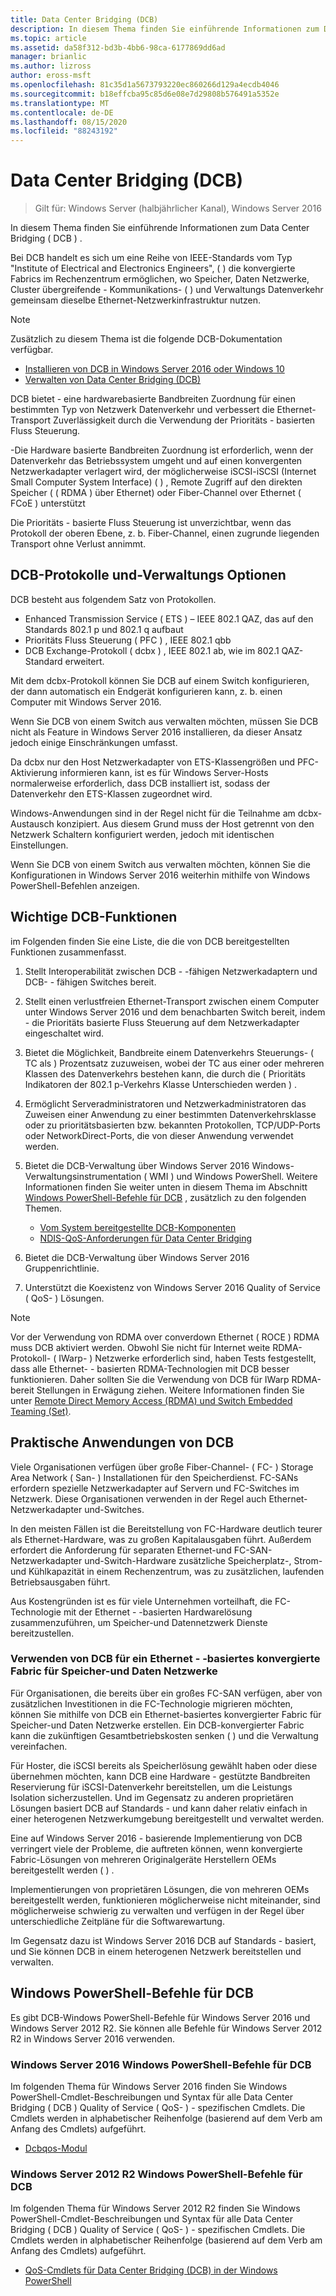 ```yaml
---
title: Data Center Bridging (DCB)
description: In diesem Thema finden Sie einführende Informationen zum Data Center Bridging in Windows Server 2016.
ms.topic: article
ms.assetid: da58f312-bd3b-4bb6-98ca-6177869dd6ad
manager: brianlic
ms.author: lizross
author: eross-msft
ms.openlocfilehash: 81c35d1a5673793220ec860266d129a4ecdb4046
ms.sourcegitcommit: b18effcba95c85d6e08e7d29808b576491a5352e
ms.translationtype: MT
ms.contentlocale: de-DE
ms.lasthandoff: 08/15/2020
ms.locfileid: "88243192"
---
```

# <a name="data-center-bridging-dcb"></a>Data Center Bridging \(DCB\)

>Gilt für: Windows Server (halbjährlicher Kanal), Windows Server 2016

In diesem Thema finden Sie einführende Informationen zum Data Center Bridging \( DCB \) .

Bei DCB handelt es sich um eine Reihe von IEEE-Standards vom Typ "Institute of Electrical and Electronics Engineers", \( \) die konvergierte Fabrics im Rechenzentrum ermöglichen, wo Speicher, Daten Netzwerke, Cluster übergreifende \- Kommunikations- \( \) und Verwaltungs Datenverkehr gemeinsam dieselbe Ethernet-Netzwerkinfrastruktur nutzen.

>[!NOTE]
>Zusätzlich zu diesem Thema ist die folgende DCB-Dokumentation verfügbar.
>
>- [Installieren von DCB in Windows Server 2016 oder Windows 10](dcb-install.md)
>- [Verwalten von Data Center Bridging (DCB)](dcb-manage.md)

DCB bietet \- eine hardwarebasierte Bandbreiten Zuordnung für einen bestimmten Typ von Netzwerk Datenverkehr und verbessert die Ethernet-Transport Zuverlässigkeit durch die Verwendung der Prioritäts \- basierten Fluss Steuerung.

\-Die Hardware basierte Bandbreiten Zuordnung ist erforderlich, wenn der Datenverkehr das Betriebssystem umgeht und auf einen konvergenten Netzwerkadapter verlagert wird, der möglicherweise iSCSI-iSCSI (Internet Small Computer System Interface) \( \) , Remote Zugriff auf den direkten Speicher ( \( RDMA \) über Ethernet) oder Fiber-Channel over Ethernet \( FCoE \) unterstützt

Die Prioritäts \- basierte Fluss Steuerung ist unverzichtbar, wenn das Protokoll der oberen Ebene, z. b. Fiber-Channel, einen zugrunde liegenden Transport ohne Verlust annimmt.

## <a name="dcb-protocols-and-management-options"></a>DCB-Protokolle und-Verwaltungs Optionen

DCB besteht aus folgendem Satz von Protokollen.

- Enhanced Transmission Service \( ETS \) – IEEE 802.1 QAZ, das auf den Standards 802.1 p und 802.1 q aufbaut
- Prioritäts Fluss Steuerung \( PFC \) , IEEE 802.1 qbb
- DCB Exchange-Protokoll \( dcbx \) , IEEE 802.1 ab, wie im 802.1 QAZ-Standard erweitert.

Mit dem dcbx-Protokoll können Sie DCB auf einem Switch konfigurieren, der dann automatisch ein Endgerät konfigurieren kann, z. b. einen Computer mit Windows Server 2016.

Wenn Sie DCB von einem Switch aus verwalten möchten, müssen Sie DCB nicht als Feature in Windows Server 2016 installieren, da dieser Ansatz jedoch einige Einschränkungen umfasst.

Da dcbx nur den Host Netzwerkadapter von ETS-Klassengrößen und PFC-Aktivierung informieren kann, ist es für Windows Server-Hosts normalerweise erforderlich, dass DCB installiert ist, sodass der Datenverkehr den ETS-Klassen zugeordnet wird.

Windows-Anwendungen sind in der Regel nicht für die Teilnahme am dcbx-Austausch konzipiert. Aus diesem Grund muss der Host getrennt von den Netzwerk Schaltern konfiguriert werden, jedoch mit identischen Einstellungen.

Wenn Sie DCB von einem Switch aus verwalten möchten, können Sie die Konfigurationen in Windows Server 2016 weiterhin mithilfe von Windows PowerShell-Befehlen anzeigen.

##  <a name="important-dcb-functionality"></a>Wichtige DCB-Funktionen

im Folgenden finden Sie eine Liste, die die von DCB bereitgestellten Funktionen zusammenfasst.

1. Stellt Interoperabilität zwischen DCB \- -fähigen Netzwerkadaptern und DCB- \- fähigen Switches bereit.

2. Stellt einen verlustfreien Ethernet-Transport zwischen einem Computer unter Windows Server 2016 und dem benachbarten Switch bereit, indem \- die Prioritäts basierte Fluss Steuerung auf dem Netzwerkadapter eingeschaltet wird.

3. Bietet die Möglichkeit, Bandbreite einem Datenverkehrs Steuerungs- \( TC als \) Prozentsatz zuzuweisen, wobei der TC aus einer oder mehreren Klassen des Datenverkehrs bestehen kann, die durch die \( Prioritäts Indikatoren der 802.1 p-Verkehrs Klasse Unterschieden werden \) .

4. Ermöglicht Serveradministratoren und Netzwerkadministratoren das Zuweisen einer Anwendung zu einer bestimmten Datenverkehrsklasse oder zu prioritätsbasierten bzw. bekannten Protokollen, TCP/UDP-Ports oder NetworkDirect-Ports, die von dieser Anwendung verwendet werden.

5. Bietet die DCB-Verwaltung über Windows Server 2016 Windows-Verwaltungsinstrumentation \( WMI \) und Windows PowerShell. Weitere Informationen finden Sie weiter unten in diesem Thema im Abschnitt [Windows PowerShell-Befehle für DCB](#bkmk_wps) , zusätzlich zu den folgenden Themen.
    - [Vom System bereitgestellte DCB-Komponenten](/windows-hardware/drivers/network/system-provided-dcb-components)
    - [NDIS-QoS-Anforderungen für Data Center Bridging](/windows-hardware/drivers/network/ndis-qos-requirements-for-data-center-bridging)

6. Bietet die DCB-Verwaltung über Windows Server 2016 Gruppenrichtlinie.

7. Unterstützt die Koexistenz von Windows Server 2016 Quality of Service \( QoS- \) Lösungen.

>[!NOTE]
>Vor der Verwendung von RDMA over converdown Ethernet \( ROCE \) RDMA muss DCB aktiviert werden. Obwohl Sie nicht für Internet weite RDMA-Protokoll- \( IWarp- \) Netzwerke erforderlich sind, haben Tests festgestellt, dass alle Ethernet- \- basierten RDMA-Technologien mit DCB besser funktionieren. Daher sollten Sie die Verwendung von DCB für IWarp RDMA-bereit Stellungen in Erwägung ziehen. Weitere Informationen finden Sie unter [Remote Direct Memory Access (RDMA) und Switch Embedded Teaming (Set)](../../../virtualization/hyper-v-virtual-switch/RDMA-and-Switch-Embedded-Teaming.md).

##  <a name="practical-applications-of-dcb"></a>Praktische Anwendungen von DCB

Viele Organisationen verfügen über große Fiber-Channel- \( FC- \) Storage Area Network \( San- \) Installationen für den Speicherdienst. FC-SANs erfordern spezielle Netzwerkadapter auf Servern und FC-Switches im Netzwerk. Diese Organisationen verwenden in der Regel auch Ethernet-Netzwerkadapter und-Switches.

In den meisten Fällen ist die Bereitstellung von FC-Hardware deutlich teurer als Ethernet-Hardware, was zu großen Kapitalausgaben führt. Außerdem erfordert die Anforderung für separaten Ethernet-und FC-SAN-Netzwerkadapter und-Switch-Hardware zusätzliche Speicherplatz-, Strom-und Kühlkapazität in einem Rechenzentrum, was zu zusätzlichen, laufenden Betriebsausgaben führt.

Aus Kostengründen ist es für viele Unternehmen vorteilhaft, die FC-Technologie mit der Ethernet \- -basierten Hardwarelösung zusammenzuführen, um Speicher-und Datennetzwerk Dienste bereitzustellen.

### <a name="using-dcb-for-an-ethernet-based-converged-fabric-for-storage-and-data-networking"></a>Verwenden von DCB für ein Ethernet \- -basiertes konvergierte Fabric für Speicher-und Daten Netzwerke

Für Organisationen, die bereits über ein großes FC-SAN verfügen, aber von zusätzlichen Investitionen in die FC-Technologie migrieren möchten, können Sie mithilfe von DCB ein Ethernet-basiertes konvergierter Fabric für Speicher-und Daten Netzwerke erstellen. Ein DCB-konvergierter Fabric kann die zukünftigen Gesamtbetriebskosten senken \( \) und die Verwaltung vereinfachen.

Für Hoster, die iSCSI bereits als Speicherlösung gewählt haben oder diese übernehmen möchten, kann DCB eine Hardware \- gestützte Bandbreiten Reservierung für iSCSI-Datenverkehr bereitstellen, um die Leistungs Isolation sicherzustellen. Und im Gegensatz zu anderen proprietären Lösungen basiert DCB auf Standards \- und kann daher relativ einfach in einer heterogenen Netzwerkumgebung bereitgestellt und verwaltet werden.

Eine auf Windows Server 2016 \- basierende Implementierung von DCB verringert viele der Probleme, die auftreten können, wenn konvergierte Fabric-Lösungen von mehreren Originalgeräte Herstellern OEMs bereitgestellt werden \( \) .

Implementierungen von proprietären Lösungen, die von mehreren OEMs bereitgestellt werden, funktionieren möglicherweise nicht miteinander, sind möglicherweise schwierig zu verwalten und verfügen in der Regel über unterschiedliche Zeitpläne für die Softwarewartung.

Im Gegensatz dazu ist Windows Server 2016 DCB auf Standards \- basiert, und Sie können DCB in einem heterogenen Netzwerk bereitstellen und verwalten.

## <a name="windows-powershell-commands-for-dcb"></a><a name="bkmk_wps"></a>Windows PowerShell-Befehle für DCB

Es gibt DCB-Windows PowerShell-Befehle für Windows Server 2016 und Windows Server 2012 R2. Sie können alle Befehle für Windows Server 2012 R2 in Windows Server 2016 verwenden.

### <a name="windows-server-2016-windows-powershell-commands-for-dcb"></a>Windows Server 2016 Windows PowerShell-Befehle für DCB

Im folgenden Thema für Windows Server 2016 finden Sie Windows PowerShell-Cmdlet-Beschreibungen und Syntax für alle Data Center Bridging \( DCB \) Quality of Service \( QoS- \) \- spezifischen Cmdlets. Die Cmdlets werden in alphabetischer Reihenfolge (basierend auf dem Verb am Anfang des Cmdlets) aufgeführt.

- [Dcbqos-Modul](/powershell/module/dcbqos/?view=win10-ps)

### <a name="windows-server-2012-r2-windows-powershell-commands-for-dcb"></a>Windows Server 2012 R2 Windows PowerShell-Befehle für DCB

Im folgenden Thema für Windows Server 2012 R2 finden Sie Windows PowerShell-Cmdlet-Beschreibungen und Syntax für alle Data Center Bridging \( DCB \) Quality of Service \( QoS- \) \- spezifischen Cmdlets. Die Cmdlets werden in alphabetischer Reihenfolge (basierend auf dem Verb am Anfang des Cmdlets) aufgeführt.

- [QoS-Cmdlets für Data Center Bridging (DCB) in der Windows PowerShell](/powershell/module/dcbqos/?view=win10-ps&viewFallbackFrom=winserverr2-ps)
